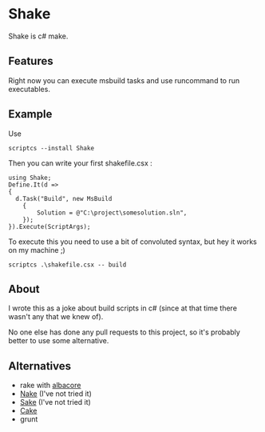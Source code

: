 # Shake

Shake is c# make.

## Features

Right now you can execute msbuild tasks and use runcommand to run executables.

## Example 
Use

    scriptcs --install Shake

Then you can write your first shakefile.csx :

    using Shake;
    Define.It(d =>
    {
      d.Task("Build", new MsBuild
        {
            Solution = @"C:\project\somesolution.sln",
        });
    }).Execute(ScriptArgs);
    
To execute this you need to use a bit of convoluted syntax, but hey it works on my machine ;)

    scriptcs .\shakefile.csx -- build

## About

I wrote this as a joke about build scripts in c# (since at that time there wasn't any that we knew of).

No one else has done any pull requests to this project, so it's probably better to use some alternative.
    
## Alternatives

- rake with [albacore](https://github.com/Albacore/albacore)
- [Nake](https://github.com/yevhen/Nake) (I've not tried it)
- [Sake](https://github.com/sakeproject/sake/) (I've not tried it)
- [Cake](https://github.com/cake-build/cake)
- grunt

